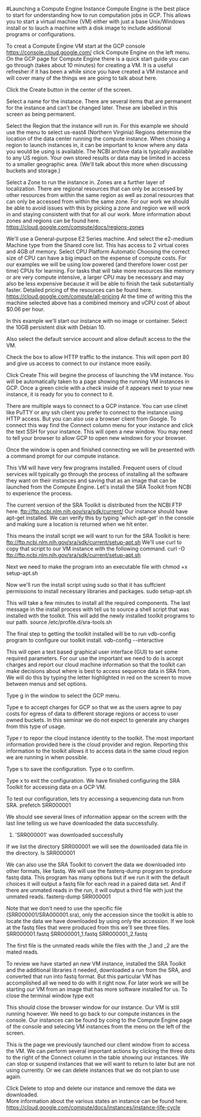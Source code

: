 #Launching a Compute Engine Instance
Compute Engine is the best place to start for understanding how to run computation jobs in GCP.  This allows you to start a virtual machine (VM) either with just a base Unix/Windows install or to lauch a machine with a disk image to include additional programs or configurations.

To creat a Compute Engine VM start at the GCP console
https://console.cloud.google.com/
click Compute Engine on the left menu.
On the GCP page for Compute Engine there is a quick start guide you can go through (takes about 10 minutes) for creating a VM. It is a useful refresher if it has been a while since you have created a VM instance and will cover many of the things we are going to talk about here.

Click the Create button in the center of the screen.

Select a name for the instance.  There are several items that are permanent for the instance and can't be changed later.  These are labelled in this screen as being permanent.

Select the Region that the instance will run in.  For this example we should use the menu to select us-east4 (Northern Virginia)  Regions determine the location of the data center running the compute instance.  When chosing a region to launch instances in, it can be important to know where any data you would be using is available.  The NCBI archive data is typically available to any US region.  Your own stored results or data may be limited in access to a smaller geographic area.  (We'll talk about this more when discussing buckets and storage.)

Select a Zone to run the instance in.  Zones are a further layer of localization.  There are regional resources that can only be accessed by other resources from within the same region as well as zonal resources that can only be accessed from within the same zone.  For our work we should be able to avoid issues with this by picking a zone and region we will work in and staying consistent with that for all our work.  More information about zones and regions can be found here.  https://cloud.google.com/compute/docs/regions-zones

We'll use a General-purpose E2 Series machine.  And select the e2-medium Machine type from the Shared core list.  This has access to 2 virtual cores and 4GB of memory.  Select CPU Platform Automatic
Choosing the correct size of CPU can have a big impact on the expense of compute costs.  For our examples we will be using low powered (and therefore lower cost per time) CPUs for learning.  For tasks that will take more resources like memory or are very compute intensive, a larger CPU may be necessary and may also be less expensive because it will be able to finish the task substantially faster.  Detailed pricing of the resources can be found here.  https://cloud.google.com/compute/all-pricing
At the time of writing this the machine selected above has a combined memory and vCPU cost of about $0.06 per hour.

In this example we'll start our instance with no image or container.  Select the 10GB persistent disk with Debian 10.

Also select the default service account and allow default access to the the VM.

Check the box to allow HTTP traffic to the instance.  This will open port 80 and give us access to connect to our instance more easily.

Click Create  This will begine the process of launching the VM instance.  You will be automatically taken to a page showing the running VM instances in GCP.  Once a green circle with a check inside of it appears next to your new instance, it is ready for you to connect to it.  

There are multiple ways to connect to a GCP instance.  You can use clinet like PuTTY or any ssh client you prefer to connect to the instance using HTTP access.  But you can also use a browser client from Google.  To connect this way find the Connect column menu for your instance and click the text SSH for your instance.  This will open a new window.  You may need to tell your browser to allow GCP to open new windows for your browser.

Once the window is open and finished connecting we will be presented with a command prompt for our compute instance.

This VM will have very few programs installed.  Frequent users of cloud services will typically go through the process of installing all the software they want on their instances and saving that as an image that can be launched from the Compute Engine.  Let's install the SRA Toolkit from NCBI to experience the process.

The current version of the SRA Toolkit is distributed from the NCBI FTP here.  ftp://ftp.ncbi.nlm.nih.gov/sra/sdk/current/
Our instance should have apt-get installed.  We can verify this by typing 'which apt-get' in the console and making sure a location is returned when we hit enter.  

This means the install script we will want to run for the SRA Toolkit is here: ftp://ftp.ncbi.nlm.nih.gov/sra/sdk/current/setup-apt.sh
We'll use curl to copy that script to our VM instance with the following command.
curl -O ftp://ftp.ncbi.nlm.nih.gov/sra/sdk/current/setup-apt.sh

Next we need to make the program into an executable file with
chmod +x setup-apt.sh

Now we'll run the install script using sudo so that it has suffcient permissions to install necessary libraries and packages.
sudo setup-apt.sh

This will take a few minutes to install all the required components.  The last message in the install process with tell us to source a shell script that was installed with the toolkit.  This will add the newly installed toolkit programs to our path.
source /etc/profile.d/sra-tools.sh

The final step to getting the toolkit installed will be to run vdb-config program to configure our toolkit install.
vdb-config --interactive

This will open a text based graphical user interface (GUI) to set some required parameters.  For our use the important we need to do is accept charges and report our cloud machine information so that the toolkit can make decisions about where is best to access sequence data in SRA from.  We will do this by typing the letter highlighted in red on the screen to move between menus and set options.

Type g in the window to select the GCP menu.

Type e to accept charges for GCP so that we as the users agree to pay costs for egress of data to different storage regions or access to user owned buckets.  In this seminar we do not expect to generate any charges from this type of usage.

Type r to repor the cloud instance identity to the toolkit.  The most important information provided here is the cloud provider and region.  Reporting this information to the toolkit allows it to access data in the same cloud region we are running in when possible.

Type s to save the configuration.  Type o to confirm.

Type x to exit the configuration.  We have finished configuring the SRA Toolkit for accessing data on a GCP VM.

To test our configuration, lets try accessing a sequencing data run from SRA.
prefetch SRR000001

We should see several lines of information appear on the screen with the last line telling us we have downloaded the data successfully.  
1) 'SRR000001' was downloaded successfully

If we list the directory SRR000001 we will see the downloaded data file in the directory.
ls SRR000001

We can also use the SRA Toolkit to convert the data we downloaded into other formats, like fastq.  We will use the fasterq-dump program to produce fastq data.  This program has many options but if we run it with the default choices it will output a fastq file for each read in a paired data set.  And if there are unmated reads in the run, it will output a third file with just the unmated reads.
fasterq-dump SRR000001

Note that we don't need to use the specific file (SRR000001/SRA000001.sra), only the accession since the toolkit is able to locate the data we have downloaded by using only the accession.  If we look at the fastq files that were produced from this we'll see three files.
SRR000001.fastq  SRR000001_1.fastq  SRR000001_2.fastq

The first file is the unmated reads while the files with the _1 and _2 are the mated reads. 

To review we have started an new VM instance, installed the SRA Toolkit and the additional libraries it needed, downloaded a run from the SRA, and converted that run into fastq format.  But this particular VM has accomplished all we need to do with it right now.  For later work we will be starting our VM from an image that has more software installed for us.  To close the terminal window type
exit

This should close the browser window for our instance.  Our VM is still running however.  We need to go back to our compute instances in the console.  Our instances can be found by coing to the Compute Engine page of the console and selecing VM instances from the menu on the left of the screen.

This is the page we previously launched our client window from to access the VM.  We can perform several important actions by clicking the three dots to the right of the Connect column in the table showing our instances.  We can stop or suspend instances that we will want to return to later but are not using currently.  Or we can delete instances that we do not plan to use again.

Click Delete to stop and delete our instance and remove the data we downloaded.  
More information about the various states an instance can be found here.  https://cloud.google.com/compute/docs/instances/instance-life-cycle



